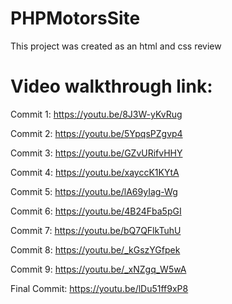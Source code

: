 # PHPMotorsSite
This project was created as an html and css review

# Video walkthrough link:

Commit 1: https://youtu.be/8J3W-yKvRug

Commit 2: https://youtu.be/5YpqsPZgvp4

Commit 3: https://youtu.be/GZvURifvHHY

Commit 4: https://youtu.be/xayccK1KYtA

Commit 5: https://youtu.be/lA69yIag-Wg

Commit 6: https://youtu.be/4B24Fba5pGI

Commit 7: https://youtu.be/bQ7QFlkTuhU

Commit 8: https://youtu.be/_kGszYGfpek

Commit 9: https://youtu.be/_xNZgq_W5wA

Final Commit: https://youtu.be/lDu51ff9xP8
